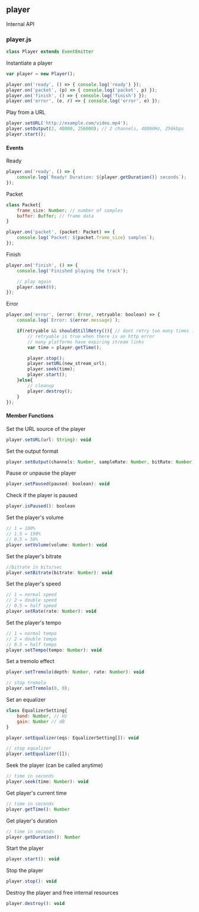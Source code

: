 ## player

Internal API

### player.js

```js
class Player extends EventEmitter
```

Instantiate a player
```js
var player = new Player();

player.on('ready', () => { console.log('ready') });
player.on('packet', (p) => { console.log('packet', p) });
player.on('finish', () => { console.log('finish') });
player.on('error', (e, r) => { console.log('error', e) });

```

Play from a URL
```js
player.setURL('http://example.com/video.mp4');
player.setOutput(2, 48000, 256000); // 2 channels, 48000Hz, 256kbps
player.start();
```

#### Events

Ready
```js
player.on('ready', () => {
	console.log(`Ready! Duration: ${player.getDuration()} seconds`);
});
```

Packet
```js
class Packet{
	frame_size: Number; // number of samples
	buffer: Buffer; // frame data
}

player.on('packet', (packet: Packet) => {
	console.log(`Packet: ${packet.frame_size} samples`);
});
```

Finish
```js
player.on('finish', () => {
	console.log('Finished playing the track');

	// play again
	player.seek(0);
});
```

Error
```js
player.on('error', (error: Error, retryable: boolean) => {
	console.log(`Error: ${error.message}`);

	if(retryable && shouldStillRetry()){ // dont retry too many times if it fails every time
		// retryable is true when there is an http error
		// many platforms have expiring stream links
		var time = player.getTime();

		player.stop();
		player.setURL(new_stream_url);
		player.seek(time);
		player.start();
	}else{
		// cleanup
		player.destroy();
	}
});
```

#### Member Functions

Set the URL source of the player
```js
player.setURL(url: String): void
```

Set the output format
```js
player.setOutput(channels: Number, sampleRate: Number, bitRate: Number): void
```

Pause or unpause the player
```js
player.setPaused(paused: boolean): void
```

Check if the player is paused
```js
player.isPaused(): boolean
```

Set the player's volume
```js
// 1 = 100%
// 1.5 = 150%
// 0.5 = 50%
player.setVolume(volume: Number): void
```

Set the player's bitrate
```js
//bitrate in bits/sec
player.setBitrate(bitrate: Number): void
```

Set the player's speed
```js
// 1 = normal speed
// 2 = double speed
// 0.5 = half speed
player.setRate(rate: Number): void
```

Set the player's tempo
```js
// 1 = normal tempo
// 2 = double tempo
// 0.5 = half tempo
player.setTempo(tempo: Number): void
```

Set a tremolo effect
```js
player.setTremolo(depth: Number, rate: Number): void

// stop tremolo
player.setTremolo(0, 0);
```

Set an equalizer
```js
class EqualizerSetting{
	band: Number, // Hz
	gain: Number // dB
}

player.setEqualizer(eqs: EqualizerSetting[]): void

// stop equalizer
player.setEqualizer([]);
```

Seek the player (can be called anytime)
```js
// time in seconds
player.seek(time: Number): void
```

Get player's current time
```js
// time in seconds
player.getTime(): Number
```

Get player's duration
```js
// time in seconds
player.getDuration(): Number
```

Start the player
```js
player.start(): void
```

Stop the player
```js
player.stop(): void
```

Destroy the player and free internal resources
```js
player.destroy(): void
```